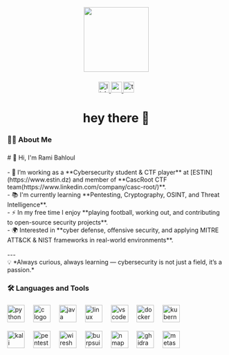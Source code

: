 <div align="center">
  <img height="150" src="https://media.giphy.com/media/M9gbBd9nbDrOTu1Mqx/giphy.gif"  />
</div>

###

<div align="center">
  <!-- LinkedIn -->
  <a href="https://www.linkedin.com/in/ramibahloul-573846230" target="_blank">
    <img src="https://img.shields.io/static/v1?message=LinkedIn&logo=linkedin&label=&color=0077B5&logoColor=white&labelColor=&style=for-the-badge" height="25" alt="linkedin logo"  />
  </a>

  <!-- Gmail -->
  <a href="mailto:r_bahloul@estin.dz" target="_blank">
    <img src="https://img.shields.io/static/v1?message=Gmail&logo=gmail&label=&color=D14836&logoColor=white&labelColor=&style=for-the-badge" height="25" alt="gmail logo"  />
  </a>

  <!-- TryHackMe -->
  <a href="https://tryhackme.com/p/rbahloul" target="_blank">
    <img src="https://img.shields.io/static/v1?message=TryHackMe&logo=tryhackme&label=&color=88cc14&logoColor=white&labelColor=&style=for-the-badge" height="25" alt="tryhackme logo"  />
  </a>
</div>


###

<h1 align="center">hey there 👋</h1>

###

<h3 align="left">👩‍💻  About Me</h3>

###

<p align="left"># 👋 Hi, I'm Rami Bahloul<br><br>- 🔭 I’m working as a **Cybersecurity student & CTF player** at [ESTIN](https://www.estin.dz) and member of **CascRoot CTF team(https://www.linkedin.com/company/casc-root/)**.  <br>- 📚 I'm currently learning **Pentesting, Cryptography, OSINT, and Threat Intelligence**.  <br>- ⚡ In my free time I enjoy **playing football, working out, and contributing to open-source security projects**.  <br>- 🌍 Interested in **cyber defense, offensive security, and applying MITRE ATT&CK & NIST frameworks in real-world environments**.  <br><br>---<br>💡 *Always curious, always learning — cybersecurity is not just a field, it’s a passion.*</p>

###

<h3 align="left">🛠 Languages and Tools</h3>

###

<div align="left">
  <!-- Programming & Dev -->
  <img src="https://cdn.jsdelivr.net/gh/devicons/devicon/icons/python/python-original.svg" height="40" alt="python logo"/>
  <img width="12"/>
  <img src="https://cdn.jsdelivr.net/gh/devicons/devicon/icons/c/c-original.svg" height="40" alt="c logo"/>
  <img width="12"/>
  <img src="https://cdn.jsdelivr.net/gh/devicons/devicon/icons/java/java-original.svg" height="40" alt="java logo"/>
  <img width="12"/>
  <img src="https://cdn.jsdelivr.net/gh/devicons/devicon/icons/linux/linux-original.svg" height="40" alt="linux logo"/>
  <img width="12"/>
  <img src="https://cdn.jsdelivr.net/gh/devicons/devicon/icons/vscode/vscode-original.svg" height="40" alt="vscode logo"/>
  <img width="12"/>
  <img src="https://cdn.jsdelivr.net/gh/devicons/devicon/icons/docker/docker-original.svg" height="40" alt="docker logo"/>
  <img width="12"/>
  <img src="https://cdn.jsdelivr.net/gh/devicons/devicon/icons/kubernetes/kubernetes-plain.svg" height="40" alt="kubernetes logo"/>
  <br><br>
  <!-- Cybersecurity & Crypto -->
  <img src="https://img.icons8.com/color/48/kali-linux.png" height="40" alt="kali linux"/>
  <img width="12"/>
  <img src="https://www.kali.org/images/kali-tools-logo.svg" height="40" alt="pentest tools"/>
  <img width="12"/>
  <img src="https://www.wireshark.org/assets/img/wireshark-logo.png" height="40" alt="wireshark"/>
  <img width="12"/>
  <img src="https://portswigger.net/content/images/logos/burp-suite.svg" height="40" alt="burpsuite"/>
  <img width="12"/>
  <img src="https://nmap.org/images/nmap-logo-256x256.png" height="40" alt="nmap"/>
  <img width="12"/>
  <img src="https://upload.wikimedia.org/wikipedia/commons/1/10/Ghidra_logo.svg" height="40" alt="ghidra"/>
  <img width="12"/>
  <img src="https://www.metasploit.com/common/images/metasploit-logo.svg" height="40" alt="metasploit"/>
</div>

###


